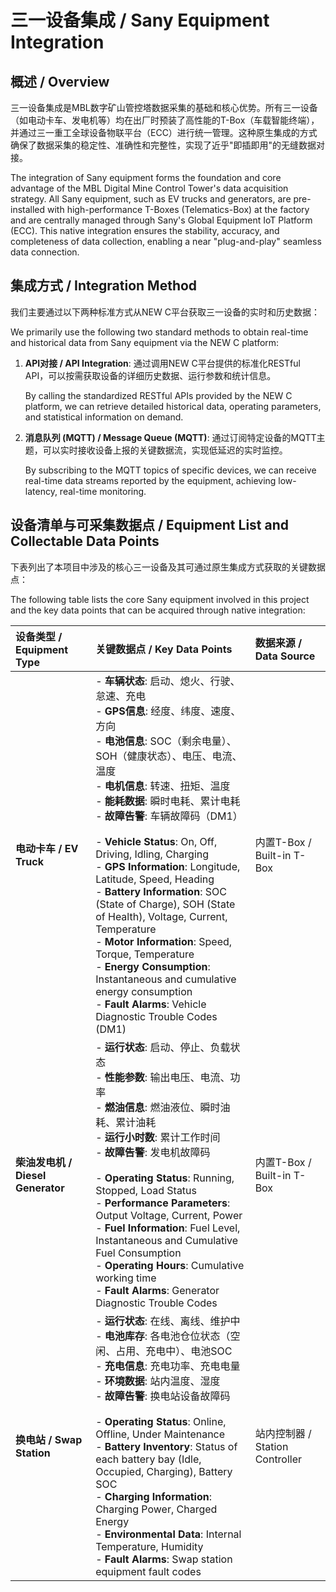 # 三一设备集成 / Sany Equipment Integration

## 概述 / Overview

三一设备集成是MBL数字矿山管控塔数据采集的基础和核心优势。所有三一设备（如电动卡车、发电机等）均在出厂时预装了高性能的T-Box（车载智能终端），并通过三一重工全球设备物联平台（ECC）进行统一管理。这种原生集成的方式确保了数据采集的稳定性、准确性和完整性，实现了近乎"即插即用"的无缝数据对接。

The integration of Sany equipment forms the foundation and core advantage of the MBL Digital Mine Control Tower's data acquisition strategy. All Sany equipment, such as EV trucks and generators, are pre-installed with high-performance T-Boxes (Telematics-Box) at the factory and are centrally managed through Sany's Global Equipment IoT Platform (ECC). This native integration ensures the stability, accuracy, and completeness of data collection, enabling a near "plug-and-play" seamless data connection.

## 集成方式 / Integration Method

我们主要通过以下两种标准方式从NEW C平台获取三一设备的实时和历史数据：

We primarily use the following two standard methods to obtain real-time and historical data from Sany equipment via the NEW C platform:

1.  **API对接 / API Integration**: 通过调用NEW C平台提供的标准化RESTful API，可以按需获取设备的详细历史数据、运行参数和统计信息。
    
    By calling the standardized RESTful APIs provided by the NEW C platform, we can retrieve detailed historical data, operating parameters, and statistical information on demand.

2.  **消息队列 (MQTT) / Message Queue (MQTT)**: 通过订阅特定设备的MQTT主题，可以实时接收设备上报的关键数据流，实现低延迟的实时监控。
    
    By subscribing to the MQTT topics of specific devices, we can receive real-time data streams reported by the equipment, achieving low-latency, real-time monitoring.

## 设备清单与可采集数据点 / Equipment List and Collectable Data Points

下表列出了本项目中涉及的核心三一设备及其可通过原生集成方式获取的关键数据点：

The following table lists the core Sany equipment involved in this project and the key data points that can be acquired through native integration:

| 设备类型 / Equipment Type | 关键数据点 / Key Data Points | 数据来源 / Data Source |
| :--- | :--- | :--- |
| **电动卡车 / EV Truck** | - **车辆状态**: 启动、熄火、行驶、怠速、充电<br>- **GPS信息**: 经度、纬度、速度、方向<br>- **电池信息**: SOC（剩余电量）、SOH（健康状态）、电压、电流、温度<br>- **电机信息**: 转速、扭矩、温度<br>- **能耗数据**: 瞬时电耗、累计电耗<br>- **故障告警**: 车辆故障码（DM1）<br><br>- **Vehicle Status**: On, Off, Driving, Idling, Charging<br>- **GPS Information**: Longitude, Latitude, Speed, Heading<br>- **Battery Information**: SOC (State of Charge), SOH (State of Health), Voltage, Current, Temperature<br>- **Motor Information**: Speed, Torque, Temperature<br>- **Energy Consumption**: Instantaneous and cumulative energy consumption<br>- **Fault Alarms**: Vehicle Diagnostic Trouble Codes (DM1) | 内置T-Box / Built-in T-Box |
| **柴油发电机 / Diesel Generator** | - **运行状态**: 启动、停止、负载状态<br>- **性能参数**: 输出电压、电流、功率<br>- **燃油信息**: 燃油液位、瞬时油耗、累计油耗<br>- **运行小时数**: 累计工作时间<br>- **故障告警**: 发电机故障码<br><br>- **Operating Status**: Running, Stopped, Load Status<br>- **Performance Parameters**: Output Voltage, Current, Power<br>- **Fuel Information**: Fuel Level, Instantaneous and Cumulative Fuel Consumption<br>- **Operating Hours**: Cumulative working time<br>- **Fault Alarms**: Generator Diagnostic Trouble Codes | 内置T-Box / Built-in T-Box |
| **换电站 / Swap Station** | - **运行状态**: 在线、离线、维护中<br>- **电池库存**: 各电池仓位状态（空闲、占用、充电中）、电池SOC<br>- **充电信息**: 充电功率、充电电量<br>- **环境数据**: 站内温度、湿度<br>- **故障告警**: 换电站设备故障码<br><br>- **Operating Status**: Online, Offline, Under Maintenance<br>- **Battery Inventory**: Status of each battery bay (Idle, Occupied, Charging), Battery SOC<br>- **Charging Information**: Charging Power, Charged Energy<br>- **Environmental Data**: Internal Temperature, Humidity<br>- **Fault Alarms**: Swap station equipment fault codes | 站内控制器 / Station Controller |
